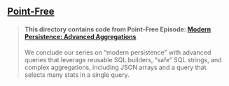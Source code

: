 ## [Point-Free](https://www.pointfree.co)

> #### This directory contains code from Point-Free Episode: [Modern Persistence: Advanced Aggregations](https://www.pointfree.co/episodes/ep328-modern-persistence-advanced-aggregations)
>
> We conclude our series on “modern persistence” with advanced queries that leverage reusable SQL builders, “safe” SQL strings, and complex aggregations, including JSON arrays and a query that selects many stats in a single query.
